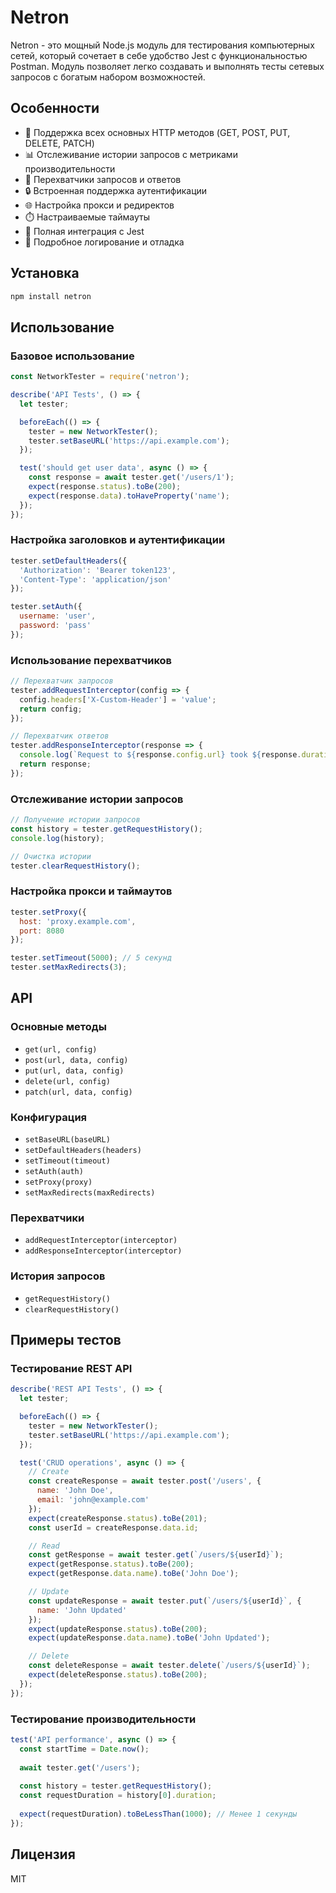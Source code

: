 # Netron

Netron - это мощный Node.js модуль для тестирования компьютерных сетей, который сочетает в себе удобство Jest с функциональностью Postman. Модуль позволяет легко создавать и выполнять тесты сетевых запросов с богатым набором возможностей.

## Особенности

- 🚀 Поддержка всех основных HTTP методов (GET, POST, PUT, DELETE, PATCH)
- 📊 Отслеживание истории запросов с метриками производительности
- 🔄 Перехватчики запросов и ответов
- 🔒 Встроенная поддержка аутентификации
- 🌐 Настройка прокси и редиректов
- ⏱️ Настраиваемые таймауты
- 🧪 Полная интеграция с Jest
- 📝 Подробное логирование и отладка

## Установка

```bash
npm install netron
```

## Использование

### Базовое использование

```javascript
const NetworkTester = require('netron');

describe('API Tests', () => {
  let tester;

  beforeEach(() => {
    tester = new NetworkTester();
    tester.setBaseURL('https://api.example.com');
  });

  test('should get user data', async () => {
    const response = await tester.get('/users/1');
    expect(response.status).toBe(200);
    expect(response.data).toHaveProperty('name');
  });
});
```

### Настройка заголовков и аутентификации

```javascript
tester.setDefaultHeaders({
  'Authorization': 'Bearer token123',
  'Content-Type': 'application/json'
});

tester.setAuth({
  username: 'user',
  password: 'pass'
});
```

### Использование перехватчиков

```javascript
// Перехватчик запросов
tester.addRequestInterceptor(config => {
  config.headers['X-Custom-Header'] = 'value';
  return config;
});

// Перехватчик ответов
tester.addResponseInterceptor(response => {
  console.log(`Request to ${response.config.url} took ${response.duration}ms`);
  return response;
});
```

### Отслеживание истории запросов

```javascript
// Получение истории запросов
const history = tester.getRequestHistory();
console.log(history);

// Очистка истории
tester.clearRequestHistory();
```

### Настройка прокси и таймаутов

```javascript
tester.setProxy({
  host: 'proxy.example.com',
  port: 8080
});

tester.setTimeout(5000); // 5 секунд
tester.setMaxRedirects(3);
```

## API

### Основные методы

- `get(url, config)`
- `post(url, data, config)`
- `put(url, data, config)`
- `delete(url, config)`
- `patch(url, data, config)`

### Конфигурация

- `setBaseURL(baseURL)`
- `setDefaultHeaders(headers)`
- `setTimeout(timeout)`
- `setAuth(auth)`
- `setProxy(proxy)`
- `setMaxRedirects(maxRedirects)`

### Перехватчики

- `addRequestInterceptor(interceptor)`
- `addResponseInterceptor(interceptor)`

### История запросов

- `getRequestHistory()`
- `clearRequestHistory()`

## Примеры тестов

### Тестирование REST API

```javascript
describe('REST API Tests', () => {
  let tester;

  beforeEach(() => {
    tester = new NetworkTester();
    tester.setBaseURL('https://api.example.com');
  });

  test('CRUD operations', async () => {
    // Create
    const createResponse = await tester.post('/users', {
      name: 'John Doe',
      email: 'john@example.com'
    });
    expect(createResponse.status).toBe(201);
    const userId = createResponse.data.id;

    // Read
    const getResponse = await tester.get(`/users/${userId}`);
    expect(getResponse.status).toBe(200);
    expect(getResponse.data.name).toBe('John Doe');

    // Update
    const updateResponse = await tester.put(`/users/${userId}`, {
      name: 'John Updated'
    });
    expect(updateResponse.status).toBe(200);
    expect(updateResponse.data.name).toBe('John Updated');

    // Delete
    const deleteResponse = await tester.delete(`/users/${userId}`);
    expect(deleteResponse.status).toBe(200);
  });
});
```

### Тестирование производительности

```javascript
test('API performance', async () => {
  const startTime = Date.now();
  
  await tester.get('/users');
  
  const history = tester.getRequestHistory();
  const requestDuration = history[0].duration;
  
  expect(requestDuration).toBeLessThan(1000); // Менее 1 секунды
});
```

## Лицензия

MIT 